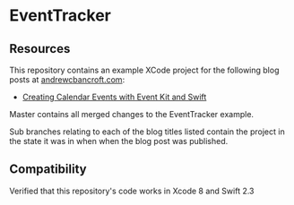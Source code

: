 # EventTracker

## Resources
This repository contains an example XCode project for the following blog posts at [andrewcbancroft.com](http://www.andrewcbancroft.com):

* [Creating Calendar Events with Event Kit and Swift](https://www.andrewcbancroft.com/2016/06/02/creating-calendar-events-with-event-kit-and-swift/)

Master contains all merged changes to the EventTracker example.

Sub branches relating to each of the blog titles listed contain the project in the state it was in when when the blog post was published.

## Compatibility
Verified that this repository's code works in Xcode 8 and Swift 2.3
